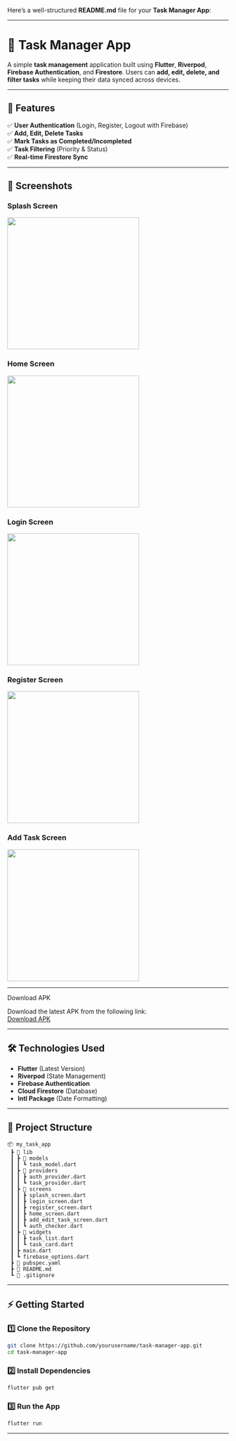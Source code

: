 Here’s a well-structured **README.md** file for your **Task Manager App**:

---

# **📌 Task Manager App**

A simple **task management** application built using **Flutter**, **Riverpod**, **Firebase Authentication**, and **Firestore**. Users can **add, edit, delete, and filter tasks** while keeping their data synced across devices.

---

## **🚀 Features**
✅ **User Authentication** (Login, Register, Logout with Firebase)  
✅ **Add, Edit, Delete Tasks**  
✅ **Mark Tasks as Completed/Incompleted**  
✅ **Task Filtering** (Priority & Status)  
✅ **Real-time Firestore Sync**  

---
## 📸 Screenshots

###  Splash Screen
<img src="screenshots/splash_screen.png" width="300"> 

###  Home Screen
<img src="screenshots/home_screen.png" width="300">  

###  Login Screen
<img src="screenshots/login_screen.png" width="300">  

###  Register Screen
<img src="screenshots/register_screen.png" width="300">  

###  Add Task Screen
<img src="screenshots/addTask_screen.png" width="300">

---
Download APK

Download the latest APK from the following link:  
[Download APK](apk/tot_app_v1.apk)

---

## **🛠️ Technologies Used**
- **Flutter** (Latest Version)
- **Riverpod** (State Management)
- **Firebase Authentication**
- **Cloud Firestore** (Database)
- **Intl Package** (Date Formatting)

---

## **📂 Project Structure**
```
📦 my_task_app
 ┣ 📂 lib
 ┃ ┣ 📂 models
 ┃ ┃ ┗ task_model.dart
 ┃ ┣ 📂 providers
 ┃ ┃ ┣ auth_provider.dart
 ┃ ┃ ┗ task_provider.dart
 ┃ ┣ 📂 screens
 ┃ ┃ ┣ splash_screen.dart
 ┃ ┃ ┣ login_screen.dart
 ┃ ┃ ┣ register_screen.dart
 ┃ ┃ ┣ home_screen.dart
 ┃ ┃ ┣ add_edit_task_screen.dart
 ┃ ┃ ┗ auth_checker.dart
 ┃ ┣ 📂 widgets
 ┃ ┃ ┣ task_list.dart
 ┃ ┃ ┗ task_card.dart
 ┃ ┣ main.dart
 ┃ ┗ firebase_options.dart
 ┣ 📜 pubspec.yaml
 ┣ 📜 README.md
 ┗ 📜 .gitignore
```

---

## **⚡ Getting Started**

### **1️⃣ Clone the Repository**
```sh
git clone https://github.com/yourusername/task-manager-app.git
cd task-manager-app
```

### **2️⃣ Install Dependencies**
```sh
flutter pub get
```

### **3️⃣ Run the App**
```sh
flutter run
```

---

